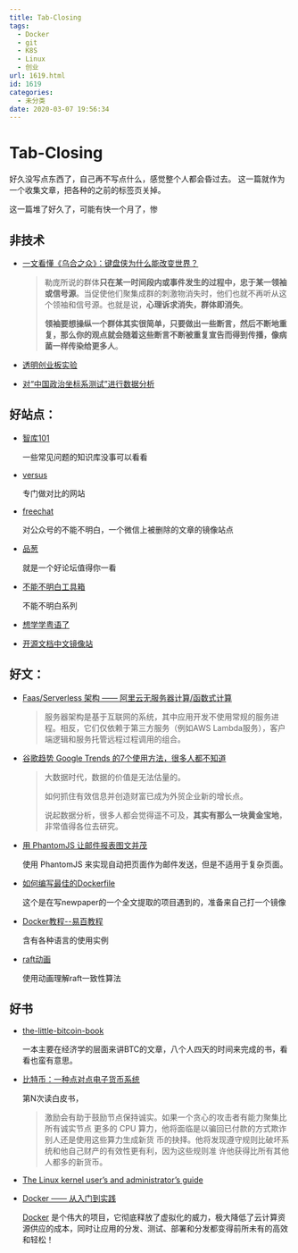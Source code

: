 ```yaml
---
title: Tab-Closing
tags:
  - Docker
  - git
  - K8S
  - Linux
  - 创业
url: 1619.html
id: 1619
categories:
  - 未分类
date: 2020-03-07 19:56:34
---
```


Tab-Closing
===========

好久没写点东西了，自己再不写点什么，感觉整个人都会昏过去。 这一篇就作为一个收集文章，把各种的之前的标签页关掉。

这一篇堆了好久了，可能有快一个月了，惨

非技术
---

*   [一文看懂《乌合之众》：键盘侠为什么能改变世界？](https://zhuanlan.zhihu.com/p/48193189)
    
    > 勒庞所说的群体**只在某一时间段内或事件发生的过程中，忠于某一领袖或信号源**。当促使他们聚集成群的刺激物消失时，他们也就不再听从这个领袖和信号源。也就是说，**心理诉求消失，群体即消失**。
    > 
    > **领袖要想操纵一个群体其实很简单，只要做出一些断言，然后不断地重复，那么你的观点就会随着这些断言不断被重复宣告而得到传播，像病菌一样传染给更多人**。
    
*   [透明创业板实验](https://blog.t9t.io/)
    
*   [对“中国政治坐标系测试”进行数据分析](https://blog.xavierskip.com/2015-05-03-politics-coordinate/)
    

好站点：
----

*   [智库101](http://www.kbase101.com/)
    
    一些常见问题的知识库没事可以看看
    
*   [versus](https://versus.com/cn)
    
    专门做对比的网站
    
*   [freechat](https://www.freewechat.com)
    
    对公众号的不能不明白，一个微信上被删除的文章的镜像站点
    
*   [品葱](https://pincong.rocks/)
    
    就是一个好论坛值得你一看
    
*   [不能不明白工具箱](http://peing.net/)
    
    不能不明白系列
    
*   [想学学粤语了](https://www.youtube.com/watch?v=ZawWIXZZrbA&list=PLF9R18laHAEVZuSmmOSkcUbyvWEnBYEF2&index=69)
    
*   [开源文档中文镜像站](https://icopy.site/)
    

好文：
---

*   [Faas/Serverless 架构 —— 阿里云无服务器计算/函数式计算](https://echocow.cn/articles/2019/05/26/1558880702189.html)
    
    > 服务器架构是基于互联网的系统，其中应用开发不使用常规的服务进程。相反，它们仅依赖于第三方服务（例如AWS Lambda服务），客户端逻辑和服务托管远程过程调用的组合。
    
*   [谷歌趋势 Google Trends 的7个使用方法，很多人都不知道](https://zhuanlan.zhihu.com/p/36283510)
    
    > 大数据时代，数据的价值是无法估量的。
    > 
    > 如何抓住有效信息并创造财富已成为外贸企业新的增长点。
    > 
    > 说起数据分析，很多人都会觉得遥不可及，**其实有那么一块黄金宝地**，非常值得各位去研究。
    
*   [用 PhantomJS 让邮件报表图文并茂](http://blog.krimeshu.com/2018/04/08/colorful-chart-mail-report-with-phantomjs/)
    
    使用 PhantomJS 来实现自动把页面作为邮件发送，但是不适用于复杂页面。
    
*   [如何编写最佳的Dockerfile](https://blog.fundebug.com/2017/05/15/write-excellent-dockerfile/)
    
    这个是在写newpaper的一个全文提取的项目遇到的，准备来自己打一个镜像
    
*   [Docker教程--易百教程](https://www.yiibai.com/docker/docker-introduction.html)
    
    含有各种语言的使用实例
    
*   [raft动画](https://raft.github.io/)
    
    使用动画理解raft一致性算法
    

好书
--

*   [the-little-bitcoin-book](https://xiongxiaoer.gitbook.io/the-little-bitcoin-book/qi-ta-zi-yuan)
    
    一本主要在经济学的层面来讲BTC的文章，八个人四天的时间来完成的书，看看也蛮有意思。
    
*   [比特币：一种点对点电子货币系统](https://bitcoin.org/files/bitcoin-paper/bitcoin_zh_cn.pdf)
    
    第N次读白皮书，
    
    > 激励会有助于鼓励节点保持诚实。如果一个贪心的攻击者有能力聚集比所有诚实节点 更多的 CPU 算力，他将面临是以骗回已付款的方式欺诈别人还是使用这些算力生成新货 币的抉择。他将发现遵守规则比破坏系统和他自己财产的有效性更有利，因为这些规则准 许他获得比所有其他人都多的新货币。
    
*   [The Linux kernel user’s and administrator’s guide](https://www.kernel.org/doc/html/latest/admin-guide/index.html)
    
*   [Docker —— 从入门到实践](https://doc.yonyoucloud.com/doc/docker_practice/index.html)
    
    [Docker](https://doc.yonyoucloud.com/doc/docker_practice/docker.com) 是个伟大的项目，它彻底释放了虚拟化的威力，极大降低了云计算资源供应的成本，同时让应用的分发、测试、部署和分发都变得前所未有的高效和轻松！